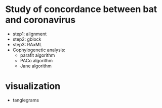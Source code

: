 # Study of concordance between bat and coronavirus

- step1: alignment
- step2: gblock
- step3: RAxML
- Cophylogenetic analysis:
  - parafit algorithm
  - PACo algorithm
  - Jane algorithm

 # visualization

 - tanglegrams 
